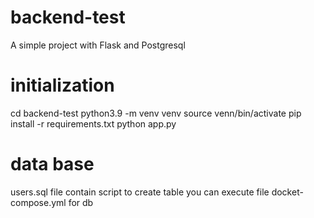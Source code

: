 # backend-test

A simple project with Flask and Postgresql

# initialization

cd backend-test
python3.9 -m venv venv
source venn/bin/activate
pip install -r requirements.txt
python app.py

# data base

users.sql file contain script to create table
you can execute file docket-compose.yml for db
